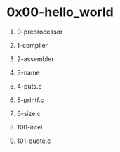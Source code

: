 
# 0x00-hello_world

1. 0-preprocessor

2. 1-compiler

3. 2-assembler

4. 3-name

5. 4-puts.c

6. 5-printf.c

7. 6-size.c

8. 100-intel

9. 101-quote.c